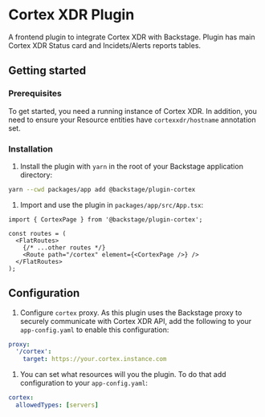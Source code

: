 # Cortex XDR Plugin

A frontend plugin to integrate Cortex XDR with Backstage. 
Plugin has main Cortex XDR Status card and Incidets/Alerts reports tables. 

## Getting started

### Prerequisites

To get started, you need a running instance of Cortex XDR. 
In addition, you need to ensure your Resource entities have `cortexxdr/hostname` annotation set. 

### Installation

1. Install the plugin with `yarn` in the root of your Backstage application directory:

```bash
yarn --cwd packages/app add @backstage/plugin-cortex
```

1. Import and use the plugin in `packages/app/src/App.tsx`:

```tsx
import { CortexPage } from '@backstage/plugin-cortex';

const routes = (
  <FlatRoutes>
    {/* ...other routes */}
    <Route path="/cortex" element={<CortexPage />} />
  </FlatRoutes>
);
```
## Configuration

1. Configure `cortex` proxy. As this plugin uses the Backstage proxy to securely communicate with Cortex XDR API,
   add the following to your `app-config.yaml` to enable this configuration:

```yaml
proxy:
  '/cortex':
    target: https://your.cortex.instance.com
```

1. You can set what resources will you the plugin. To do that add configuration to your `app-config.yaml`: 

```yaml
cortex: 
  allowedTypes: [servers]
```
